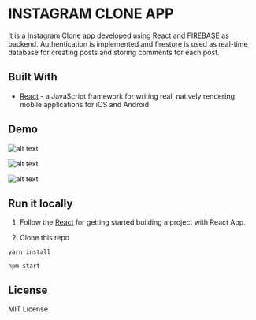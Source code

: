 # INSTAGRAM CLONE APP

It is a Instagram Clone app developed using React and FIREBASE as backend. Authentication is implemented and firestore is used as real-time database for creating posts and storing comments for each post.

## Built With

- [React](https://reactjs.org/docs/) - a JavaScript framework for writing real, natively rendering mobile applications for iOS and Android

## Demo

![alt text](https://github.com/ChakravarthiChowdary/Instagram-Clone/tree/master/public/app1.PNG)

![alt text](https://github.com/ChakravarthiChowdary/Instagram-Clone/tree/master/public/app2.PNG)

![alt text](https://github.com/ChakravarthiChowdary/Instagram-Clone/tree/master/public/app3.PNG)

## Run it locally

1. Follow the [React](https://reactjs.org/docs/getting-started.html) for getting started building a project with React App.

2. Clone this repo

```
yarn install

npm start
```

## License

MIT License
